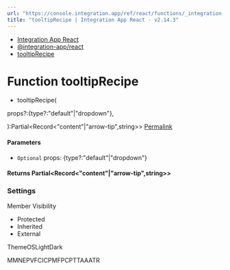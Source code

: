 ```yaml
---
url: "https://console.integration.app/ref/react/functions/_integration-app_react.tooltipRecipe.html"
title: "tooltipRecipe | Integration App React - v2.14.3"
---
```


- [Integration App React](https://console.integration.app/ref/react/index.html)
- [@integration-app/react](https://console.integration.app/ref/react/modules/_integration-app_react.html)
- [tooltipRecipe](https://console.integration.app/ref/react/functions/_integration-app_react.tooltipRecipe.html)

# Function tooltipRecipe

- tooltipRecipe(

props?:{type?:"default"\|"dropdown"},

):Partial<Record<"content"\|"arrow-tip",string>> [Permalink](https://console.integration.app/ref/react/functions/_integration-app_react.tooltipRecipe.html#tooltiprecipe)





#### Parameters



- `Optional` props: {type?:"default"\|"dropdown"}

#### Returns Partial<Record<"content"\|"arrow-tip",string>>

### Settings

Member Visibility

- Protected
- Inherited
- External

ThemeOSLightDark

MMNEPVFCICPMFPCPTTAAATR